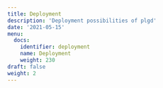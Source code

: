```yaml
---
title: Deployment
description: 'Deployment possibilities of plgd'
date: '2021-05-15'
menu:
  docs:
    identifier: deployment
    name: Deployment
    weight: 230
draft: false
weight: 2
---
```



